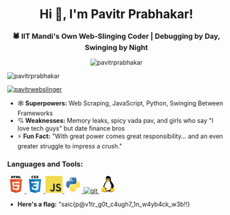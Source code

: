 <h1 align="center">Hi 👋, I'm Pavitr Prabhakar!</h1>
<h3 align="center">🕷️ IIT Mandi's Own Web-Slinging Coder | Debugging by Day, Swinging by Night</h3>

<p align="center">
  <img src="https://github-readme-stats.vercel.app/api?username=pavitrprabhakar&show_icons=true&locale=en" alt="pavitrprabhakar" />
</p>

<p align="left"> <img src="https://komarev.com/ghpvc/?username=pavitrprabhakar&label=Profile%20views&color=0e75b6&style=flat" alt="pavitrprabhakar" /> </p>

<p align="left"> <a href="https://twitter.com/pavitrwebslinger" target="blank"><img src="https://img.shields.io/twitter/follow/pavitrwebslinger?logo=twitter&style=for-the-badge" alt="pavitrwebslinger" /></a> </p>

- 🕸️ **Superpowers:** Web Scraping, JavaScript, Python, Swinging Between Frameworks
- 💘 **Weaknesses:** Memory leaks, spicy vada pav, and girls who say "I love tech guys" but date finance bros
- ⚡ **Fun Fact:** "With great power comes great responsibility... and an even greater struggle to impress a crush."

<h3 align="left">Languages and Tools:</h3>
<p align="left"> 
<a href="https://www.w3.org/html/" target="_blank" rel="noreferrer"> <img src="https://raw.githubusercontent.com/devicons/devicon/master/icons/html5/html5-original-wordmark.svg" alt="html5" width="40" height="40"/> </a>
<a href="https://developer.mozilla.org/en-US/docs/Web/CSS" target="_blank" rel="noreferrer"> <img src="https://raw.githubusercontent.com/devicons/devicon/master/icons/css3/css3-original-wordmark.svg" alt="css3" width="40" height="40"/> </a>
<a href="https://developer.mozilla.org/en-US/docs/Web/JavaScript" target="_blank" rel="noreferrer"> <img src="https://raw.githubusercontent.com/devicons/devicon/master/icons/javascript/javascript-original.svg" alt="javascript" width="40" height="40"/> </a>
<a href="https://www.python.org" target="_blank" rel="noreferrer"> <img src="https://raw.githubusercontent.com/devicons/devicon/master/icons/python/python-original.svg" alt="python" width="40" height="40"/> </a>
<a href="https://git-scm.com/" target="_blank" rel="noreferrer"> <img src="https://www.vectorlogo.zone/logos/git-scm/git-scm-icon.svg" alt="git" width="40" height="40"/> </a>
<a href="https://www.linux.org/" target="_blank" rel="noreferrer"> <img src="https://raw.githubusercontent.com/devicons/devicon/master/icons/linux/linux-original.svg" alt="linux" width="40" height="40"/> </a>
</p>

- **Here's a flag:** "saic{p@v1tr_g0t_c4ugh7_1n_w4yb4ck_w3b!!}


